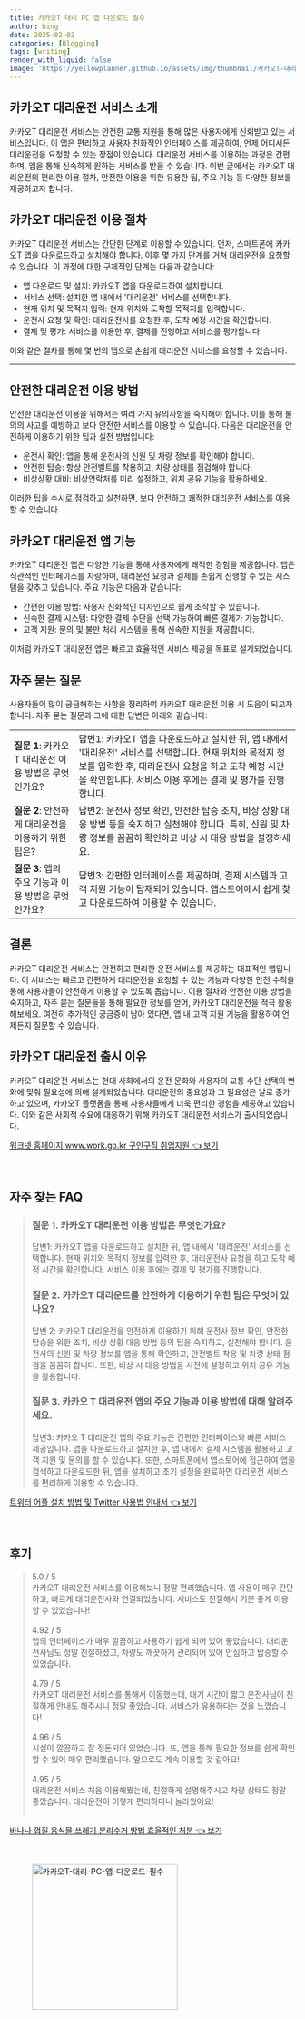 ```yaml
---
title: 카카오T 대리 PC 앱 다운로드 필수
author: bing
date: 2025-02-02
categories: [Blogging]
tags: [writing]
render_with_liquid: false
image: 'https://yellowplanner.github.io/assets/img/thumbnail/카카오T-대리-PC-앱-다운로드-필수.webp'
---
```



<h2 id='카카오T_대리운전_서비스_소개'>카카오T 대리운전 서비스 소개</h2>

<p>카카오T 대리운전 서비스는 안전한 교통 지원을 통해 많은 사용자에게 신뢰받고 있는 서비스입니다. 이 앱은 편리하고 사용자 친화적인 인터페이스를 제공하여, 언제 어디서든 대리운전을 요청할 수 있는 장점이 있습니다. 대리운전 서비스를 이용하는 과정은 간편하며, 앱을 통해 신속하게 원하는 서비스를 받을 수 있습니다. 이번 글에서는 카카오T 대리운전의 편리한 이용 절차, 안전한 이용을 위한 유용한 팁, 주요 기능 등 다양한 정보를 제공하고자 합니다.</p>

<h2 id='카카오T_대리운전_이용_절차'>카카오T 대리운전 이용 절차</h2>

<p>카카오T 대리운전 서비스는 간단한 단계로 이용할 수 있습니다. 먼저, 스마트폰에 카카오T 앱을 다운로드하고 설치해야 합니다. 이후 몇 가지 단계를 거쳐 대리운전을 요청할 수 있습니다. 이 과정에 대한 구체적인 단계는 다음과 같습니다:</p>

<ul>
    <li>앱 다운로드 및 설치: 카카오T 앱을 다운로드하여 설치합니다.</li>
    <li>서비스 선택: 설치한 앱 내에서 '대리운전' 서비스를 선택합니다.</li>
    <li>현재 위치 및 목적지 입력: 현재 위치와 도착할 목적지를 입력합니다.</li>
    <li>운전사 요청 및 확인: 대리운전사를 요청한 후, 도착 예정 시간을 확인합니다.</li>
    <li>결제 및 평가: 서비스를 이용한 후, 결제를 진행하고 서비스를 평가합니다.</li>
</ul>

<p>이와 같은 절차를 통해 몇 번의 탭으로 손쉽게 대리운전 서비스를 요청할 수 있습니다.</p>

<hr />

<h2 id='안전한_대리운전_이용_방법'>안전한 대리운전 이용 방법</h2>

<p>안전한 대리운전 이용을 위해서는 여러 가지 유의사항을 숙지해야 합니다. 이를 통해 불의의 사고를 예방하고 보다 안전한 서비스를 이용할 수 있습니다. 다음은 대리운전을 안전하게 이용하기 위한 팁과 실천 방법입니다:</p>

<ul>
    <li>운전사 확인: 앱을 통해 운전사의 신원 및 차량 정보를 확인해야 합니다.</li>
    <li>안전한 탑승: 항상 안전벨트를 착용하고, 차량 상태를 점검해야 합니다.</li>
    <li>비상상황 대비: 비상연락처를 미리 설정하고, 위치 공유 기능을 활용하세요.</li>
</ul>

<p>이러한 팁을 수시로 점검하고 실천하면, 보다 안전하고 쾌적한 대리운전 서비스를 이용할 수 있습니다.</p>

<h2 id='카카오T_대리운전_앱_기능'>카카오T 대리운전 앱 기능</h2>

<p>카카오T 대리운전 앱은 다양한 기능을 통해 사용자에게 쾌적한 경험을 제공합니다. 앱은 직관적인 인터페이스를 자랑하며, 대리운전 요청과 결제를 손쉽게 진행할 수 있는 시스템을 갖추고 있습니다. 주요 기능은 다음과 같습니다:</p>

<ul>
    <li>간편한 이용 방법: 사용자 친화적인 디자인으로 쉽게 조작할 수 있습니다.</li>
    <li>신속한 결제 시스템: 다양한 결제 수단을 선택 가능하여 빠른 결제가 가능합니다.</li>
    <li>고객 지원: 문의 및 불만 처리 시스템을 통해 신속한 지원을 제공합니다.</li>
</ul>

<p>이처럼 카카오T 대리운전 앱은 빠르고 효율적인 서비스 제공을 목표로 설계되었습니다.</p>

<h2 id='자주_묻는_질문'>자주 묻는 질문</h2>

<p>사용자들이 많이 궁금해하는 사항을 정리하여 카카오T 대리운전 이용 시 도움이 되고자 합니다. 자주 묻는 질문과 그에 대한 답변은 아래와 같습니다:</p>

<table>
    <tr>
        <td><b>질문 1</b>: 카카오T 대리운전 이용 방법은 무엇인가요?</td>
        <td>답변1: 카카오T 앱을 다운로드하고 설치한 뒤, 앱 내에서 '대리운전' 서비스를 선택합니다. 현재 위치와 목적지 정보를 입력한 후, 대리운전사 요청을 하고 도착 예정 시간을 확인합니다. 서비스 이용 후에는 결제 및 평가를 진행합니다.</td>
    </tr>
    <tr>
        <td><b>질문 2</b>: 안전하게 대리운전을 이용하기 위한 팁은?</td>
        <td>답변2: 운전사 정보 확인, 안전한 탑승 조치, 비상 상황 대응 방법 등을 숙지하고 실천해야 합니다. 특히, 신원 및 차량 정보를 꼼꼼히 확인하고 비상 시 대응 방법을 설정하세요.</td>
    </tr>
    <tr>
        <td><b>질문 3</b>: 앱의 주요 기능과 이용 방법은 무엇인가요?</td>
        <td>답변3: 간편한 인터페이스를 제공하며, 결제 시스템과 고객 지원 기능이 탑재되어 있습니다. 앱스토어에서 쉽게 찾고 다운로드하여 이용할 수 있습니다.</td>
    </tr>
</table>

<h2 id='결론'>결론</h2>

<p>카카오T 대리운전 서비스는 안전하고 편리한 운전 서비스를 제공하는 대표적인 앱입니다. 이 서비스는 빠르고 간편하게 대리운전을 요청할 수 있는 기능과 다양한 안전 수칙을 통해 사용자들이 안전하게 이용할 수 있도록 돕습니다. 이용 절차와 안전한 이용 방법을 숙지하고, 자주 묻는 질문들을 통해 필요한 정보를 얻어, 카카오T 대리운전을 적극 활용해보세요. 여전히 추가적인 궁금증이 남아 있다면, 앱 내 고객 지원 기능을 활용하여 언제든지 질문할 수 있습니다.</p>

<h2 id='카카오T_대리운전_출시_이유'>카카오T 대리운전 출시 이유</h2>

<p>카카오T 대리운전 서비스는 현대 사회에서의 운전 문화와 사용자의 교통 수단 선택의 변화에 맞춰 필요성에 의해 설계되었습니다. 대리운전의 중요성과 그 필요성은 날로 증가하고 있으며, 카카오T 플랫폼을 통해 사용자들에게 더욱 편리한 경험을 제공하고 있습니다. 이와 같은 사회적 수요에 대응하기 위해 카카오T 대리운전 서비스가 출시되었습니다.</p>


<p><a class="click-button" title="워크넷 홈페이지 www.work.go.kr 구인구직 취업지원" href="https://yellowplanner.github.io/posts/%EC%9B%8C%ED%81%AC%EB%84%B7-%ED%99%88%ED%8E%98%EC%9D%B4%EC%A7%80-www.work.go.kr-%EA%B5%AC%EC%9D%B8%EA%B5%AC%EC%A7%81-%EC%B7%A8%EC%97%85%EC%A7%80%EC%9B%90/" rel="dofollow">워크넷 홈페이지 www.work.go.kr 구인구직 취업지원 👈 보기</a></p><br>
<h2 id='자주_찾는_FAQ'>자주 찾는 FAQ</h2>
<div itemscope="" itemtype="https://schema.org/FAQPage"> 
<blockquote> 
<div itemscope="" itemprop="mainEntity" itemtype="https://schema.org/Question"> 
<h3 itemprop="name">질문 1. 카카오T 대리운전 이용 방법은 무엇인가요?</h3> 
<div itemscope="" itemprop="acceptedAnswer" itemtype="https://schema.org/Answer"> 
<span itemprop="text"> 
<p>답변1: 카카오T 앱을 다운로드하고 설치한 뒤, 앱 내에서 '대리운전' 서비스를 선택합니다. 현재 위치와 목적지 정보를 입력한 후, 대리운전사 요청을 하고 도착 예정 시간을 확인합니다. 서비스 이용 후에는 결제 및 평가를 진행합니다.</p> 
</span> 
</div> 
</div> 
<div itemscope="" itemprop="mainEntity" itemtype="https://schema.org/Question"> 
<h3 itemprop="name">질문 2. 카카오T 대리운트를 안전하게 이용하기 위한 팁은 무엇이 있나요?</h3> 
<div itemscope="" itemprop="acceptedAnswer" itemtype="https://schema.org/Answer"> 
<span itemprop="text"> 
<p>답변 2: 카카오T 대리운전을 안전하게 이용하기 위해 운전사 정보 확인, 안전한 탑승을 위한 조치, 비상 상황 대응 방법 등의 팁을 숙지하고, 실천해야 합니다. 운전사의 신원 및 차량 정보를 앱을 통해 확인하고, 안전벨트 착용 및 차량 상태 점검을 꼼꼼히 합니다. 또한, 비상 시 대응 방법을 사전에 설정하고 위치 공유 기능을 활용합니다.</p> 
</span> 
</div> 
</div> 
<div itemscope="" itemprop="mainEntity" itemtype="https://schema.org/Question"> 
<h3 itemprop="name">질문 3. 카카오 T 대리운전 앱의 주요 기능과 이용 방법에 대해 알려주세요.</h3> 
<div itemscope="" itemprop="acceptedAnswer" itemtype="https://schema.org/Answer"> 
<span itemprop="text"> 
<p>답변3: 카카오 T 대리운전 앱의 주요 기능은 간편한 인터페이스와 빠른 서비스 제공입니다. 앱을 다운로드하고 설치한 후, 앱 내에서 결제 시스템을 활용하고 고객 지원 및 문의를 할 수 있습니다. 또한, 스마트폰에서 앱스토어에 접근하여 앱을 검색하고 다운로드한 뒤, 앱을 설치하고 초기 설정을 완료하면 대리운전 서비스를 편리하게 이용할 수 있습니다.</p> 
</span> 
</div> 
</div> 
</blockquote> 
</div>
<p><a class="click-button" title="트위터 어플 설치 방법 및 Twitter 사용법 안내서" href="https://yellowplanner.github.io/posts/%ED%8A%B8%EC%9C%84%ED%84%B0-%EC%96%B4%ED%94%8C-%EC%84%A4%EC%B9%98-%EB%B0%A9%EB%B2%95-%EB%B0%8F-Twitter-%EC%82%AC%EC%9A%A9%EB%B2%95-%EC%95%88%EB%82%B4%EC%84%9C/" rel="dofollow">트위터 어플 설치 방법 및 Twitter 사용법 안내서 👈 보기</a></p><br>
<h2 id='후기'>후기</h2>
<div itemscope itemtype="https://schema.org/Product">
  <blockquote>
  <div itemprop="review" itemscope itemtype="https://schema.org/Review">
      <div itemprop="reviewRating" itemscope itemtype="https://schema.org/Rating"> <span itemprop="ratingValue">5.0</span> / <span itemprop="bestRating">5</span> </div>
      <span itemprop="reviewBody">카카오T 대리운전 서비스를 이용해보니 정말 편리했습니다. 앱 사용이 매우 간단하고, 빠르게 대리운전사와 연결되었습니다. 서비스도 친절해서 기분 좋게 이용할 수 있었습니다!</span>
  </div>
  <br>
  <div itemprop="review" itemscope itemtype="https://schema.org/Review">
      <div itemprop="reviewRating" itemscope itemtype="https://schema.org/Rating"> <span itemprop="ratingValue">4.92</span> / <span itemprop="bestRating">5</span> </div>
      <span itemprop="reviewBody">앱의 인터페이스가 매우 깔끔하고 사용하기 쉽게 되어 있어 좋았습니다. 대리운전사님도 정말 친절하셨고, 차량도 깨끗하게 관리되어 있어 안심하고 탑승할 수 있었습니다.</span>
  </div>
  <br>
  <div itemprop="review" itemscope itemtype="https://schema.org/Review">
      <div itemprop="reviewRating" itemscope itemtype="https://schema.org/Rating"> <span itemprop="ratingValue">4.79</span> / <span itemprop="bestRating">5</span> </div>
      <span itemprop="reviewBody">카카오T 대리운전 서비스를 통해서 이동했는데, 대기 시간이 짧고 운전사님이 친절하게 안내도 해주시니 정말 좋았습니다. 서비스가 유용하다는 것을 느꼈습니다!</span>
  </div>
  <br>
  <div itemprop="review" itemscope itemtype="https://schema.org/Review">
      <div itemprop="reviewRating" itemscope itemtype="https://schema.org/Rating"> <span itemprop="ratingValue">4.96</span> / <span itemprop="bestRating">5</span> </div>
      <span itemprop="reviewBody">시설이 깔끔하고 잘 정돈되어 있었습니다. 또, 앱을 통해 필요한 정보를 쉽게 확인할 수 있어 매우 편리했습니다. 앞으로도 계속 이용할 것 같아요!</span>
  </div>
  <br>
  <div itemprop="review" itemscope itemtype="https://schema.org/Review">
      <div itemprop="reviewRating" itemscope itemtype="https://schema.org/Rating"> <span itemprop="ratingValue">4.95</span> / <span itemprop="bestRating">5</span> </div>
      <span itemprop="reviewBody">대리운전 서비스 처음 이용해봤는데, 친절하게 설명해주시고 차량 상태도 정말 좋았습니다. 대리운전이 이렇게 편리하다니 놀라웠어요!</span>
  </div>
  <br>
  </blockquote>
</div>
<p><a class="click-button" title="바나나 껍질 음식물 쓰레기 분리수거 방법 효율적인 처분" href="https://yellowplanner.github.io/posts/%EB%B0%94%EB%82%98%EB%82%98-%EA%BB%8D%EC%A7%88-%EC%9D%8C%EC%8B%9D%EB%AC%BC-%EC%93%B0%EB%A0%88%EA%B8%B0-%EB%B6%84%EB%A6%AC%EC%88%98%EA%B1%B0-%EB%B0%A9%EB%B2%95-%ED%9A%A8%EC%9C%A8%EC%A0%81%EC%9D%B8-%EC%B2%98%EB%B6%84/" rel="dofollow">바나나 껍질 음식물 쓰레기 분리수거 방법 효율적인 처분 👈 보기</a></p><br>
<figure class="image"><img src="https://yellowplanner.github.io/assets/img/thumbnail/카카오T-대리-PC-앱-다운로드-필수.webp" alt="카카오T-대리-PC-앱-다운로드-필수" width="256" height="256"></figure>